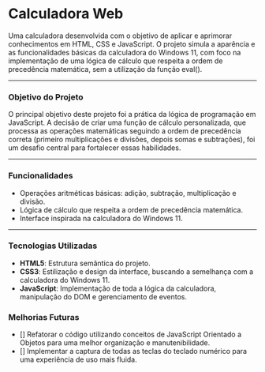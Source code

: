 # Calculadora Web
Uma calculadora desenvolvida com o objetivo de aplicar e aprimorar conhecimentos em HTML, CSS e JavaScript. O projeto simula a aparência e as funcionalidades básicas da calculadora do Windows 11, com foco na implementação de uma lógica de cálculo que respeita a ordem de precedência matemática, sem a utilização da função eval().

---
### Objetivo do Projeto
O principal objetivo deste projeto foi a prática da lógica de programação em JavaScript. A decisão de criar uma função de cálculo personalizada, que processa as operações matemáticas seguindo a ordem de precedência correta (primeiro multiplicações e divisões, depois somas e subtrações), foi um desafio central para fortalecer essas habilidades.

---
### Funcionalidades
- Operações aritméticas básicas: adição, subtração, multiplicação e divisão.
- Lógica de cálculo que respeita a ordem de precedência matemática.
- Interface inspirada na calculadora do Windows 11.

---
### Tecnologias Utilizadas

- **HTML5**: Estrutura semântica do projeto.
- **CSS3**: Estilização e design da interface, buscando a semelhança com a calculadora do Windows 11.
- **JavaScript**: Implementação de toda a lógica da calculadora, manipulação do DOM e gerenciamento de eventos.

### Melhorias Futuras

- [] Refatorar o código utilizando conceitos de JavaScript Orientado a Objetos para uma melhor organização e manutenibilidade.
- [] Implementar a captura de todas as teclas do teclado numérico para uma experiência de uso mais fluida.
